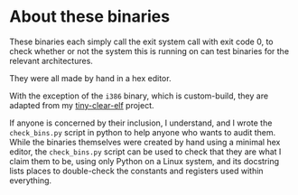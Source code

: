 <!--
SPDX-FileCopyrightText: 2025 Eli Array Minkoff

SPDX-License-Identifier: 0BSD
-->

# About these binaries

These binaries each simply call the exit system call with exit code 0, to check
whether or not the system this is running on can test binaries for the relevant
architectures.

They were all made by hand in a hex editor.

With the exception of the `i386` binary, which is custom-build, they are adapted
from my [tiny-clear-elf](https://github.com/eliminmax/tiny-clear-elf) project.

If anyone is concerned by their inclusion, I understand, and I wrote the
`check_bins.py` script in python to help anyone who wants to audit them. While
the binaries themselves were created by hand using a minimal hex editor, the
`check_bins.py` script can be used to check that they are what I claim them to
be, using only Python on a Linux system, and its docstring lists places to
double-check the constants and registers used within everything.

<!-- __BACKENDS__ add a new backend binary for the architecture -->
